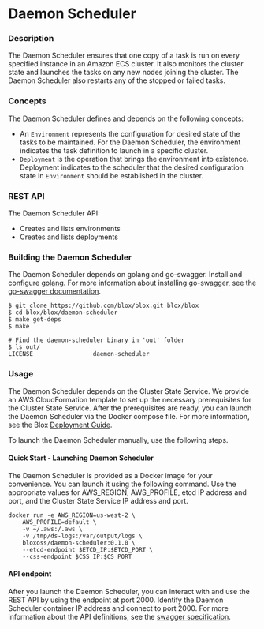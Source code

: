 # Daemon Scheduler

### Description

The Daemon Scheduler ensures that one copy of a task is run on every specified instance in an Amazon ECS cluster. It also monitors the cluster state and launches the tasks on any new nodes joining the cluster. The Daemon Scheduler also restarts any of the stopped or failed tasks.

### Concepts

The Daemon Scheduler defines and depends on the following concepts:  

* An `Environment` represents the configuration for desired state of the tasks to be maintained. For the Daemon Scheduler, the environment indicates the task definition to launch in a specific cluster.
* `Deployment` is the operation that brings the environment into existence. Deployment indicates to the scheduler that the desired configuration state in `Environment` should be established in the cluster.

### REST API

The Daemon Scheduler API:  
* Creates and lists environments
* Creates and lists deployments

### Building the Daemon Scheduler

The Daemon Scheduler depends on golang and go-swagger. Install and configure [golang](https://golang.org/doc/). For more information about installing go-swagger, see the [go-swagger documentation](https://github.com/go-swagger/go-swagger).

```
$ git clone https://github.com/blox/blox.git blox/blox
$ cd blox/blox/daemon-scheduler
$ make get-deps
$ make

# Find the daemon-scheduler binary in 'out' folder
$ ls out/
LICENSE                 daemon-scheduler

```

### Usage

The Daemon Scheduler depends on the Cluster State Service. We provide an AWS CloudFormation template to set up the necessary prerequisites for the Cluster State Service. After the prerequisites are ready, you can launch the Daemon Scheduler via the Docker compose file. For more information, see the Blox [Deployment Guide](../deploy).

To launch the Daemon Scheduler manually, use the following steps.

#### Quick Start - Launching Daemon Scheduler

The Daemon Scheduler is provided as a Docker image for your convenience. You can launch it using the following command. Use the appropriate values for AWS_REGION, AWS_PROFILE, etcd IP address and port, and the Cluster State Service IP address and port.

```
docker run -e AWS_REGION=us-west-2 \
    AWS_PROFILE=default \
    -v ~/.aws:/.aws \
    -v /tmp/ds-logs:/var/output/logs \
    bloxoss/daemon-scheduler:0.1.0 \
    --etcd-endpoint $ETCD_IP:$ETCD_PORT \
    --css-endpoint $CSS_IP:$CS_PORT
```

#### API endpoint

After you launch the Daemon Scheduler, you can interact with and use the REST API by using the endpoint at port 2000. Identify the Daemon Scheduler container IP address and connect to port 2000. For more information about the API definitions, see the [swagger specification](generated/v1/swagger.json).

